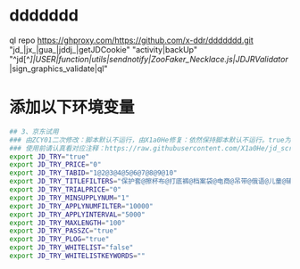 # ddddddd


ql repo https://ghproxy.com/https://github.com/x-ddr/ddddddd.git "jd_|jx_|gua_|jddj_|getJDCookie" "activity|backUp" "^jd[^_]|USER|function|utils|sendnotify|ZooFaker_Necklace.js|JDJRValidator_|sign_graphics_validate|ql"




# 添加以下环境变量


```bash
## 3、京东试用
### 由ZCY01二次修改：脚本默认不运行，由X1a0He修复：依然保持脚本默认不运行。true为运行
### 使用前请认真看对应注释：https://raw.githubusercontent.com/X1a0He/jd_scripts_fixed/main/jd_try_xh.js
export JD_TRY="true"
export JD_TRY_PRICE="0"
export JD_TRY_TABID="1@2@3@4@5@6@7@8@9@10"
export JD_TRY_TITLEFILTERS="保护套@擦杯布@打底裤@档案袋@电商@吊带@俄语@儿童@辅导@妇女@肛门@钢化膜@钢圈@宫颈@狗@和田玉@黑丝@狐臭@互动课@脚气@教程@解酒@戒烟@卷尺@课@老太太@流量卡@六级@美少女@糜烂@棉签@女纯棉@女孩@女内裤@女内衣@女性内裤@女性内衣@培训@培训@屏风底座@驱蚊@祛痘@软件@三角裤@少女@少女内衣@生殖器@手机壳@手机膜@刷头@私处@四级@四六级@童装@娃娃@玩具@网课@网络课程@网校@卫生巾@卫生条@文胸@小靓美@卸妆@胸罩@癣@洋娃娃@衣架@益智@阴道@阴道炎@英语@英语@婴儿@幼儿@鱼@孕妇@在线@在线网络@纸尿裤@中年@种子"
export JD_TRY_TRIALPRICE="0"
export JD_TRY_MINSUPPLYNUM="1"
export JD_TRY_APPLYNUMFILTER="10000"
export JD_TRY_APPLYINTERVAL="5000"
export JD_TRY_MAXLENGTH="100"
export JD_TRY_PASSZC="true"
export JD_TRY_PLOG="true"
export JD_TRY_WHITELIST="false"
export JD_TRY_WHITELISTKEYWORDS=""
```
